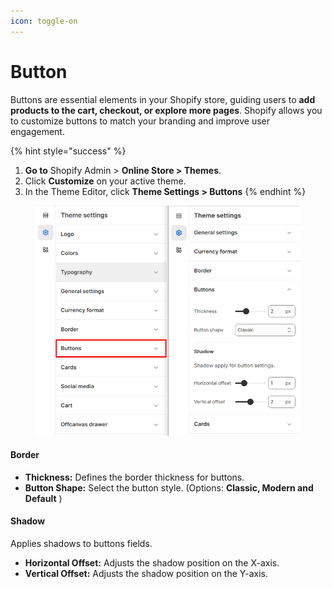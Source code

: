 ```yaml
---
icon: toggle-on
---
```


# Button

Buttons are essential elements in your Shopify store, guiding users to **add products to the cart, checkout, or explore more pages**. Shopify allows you to customize buttons to match your branding and improve user engagement.

{% hint style="success" %}
1. **Go to** Shopify Admin > **Online Store > Themes**.
2. Click **Customize** on your active theme.
3. In the Theme Editor, click **Theme Settings > Buttons**
{% endhint %}

<figure><img src="../.gitbook/assets/buttonn.png" alt=""><figcaption></figcaption></figure>

#### **Border**

* **Thickness:** Defines the border thickness for buttons.&#x20;
* **Button Shape:** Select the button style. (Options: **Classic, Modern and Default** )

#### **Shadow**

&#x20;Applies shadows to buttons  fields.

* **Horizontal Offset:** Adjusts the shadow position on the X-axis.
* **Vertical Offset:** Adjusts the shadow position on the Y-axis.&#x20;
